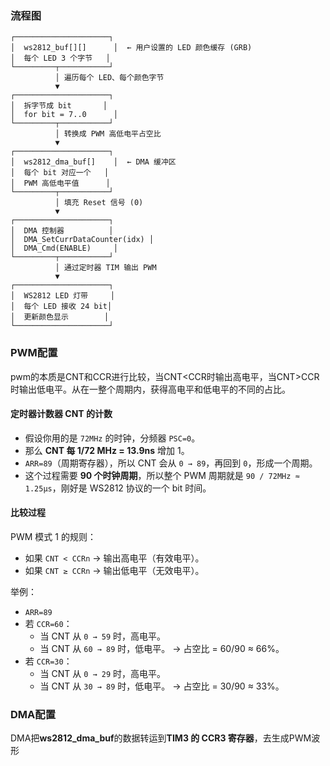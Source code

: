 ### 流程图

```
┌─────────────────────┐
│  ws2812_buf[][]      │  ← 用户设置的 LED 颜色缓存 (GRB)
│  每个 LED 3 个字节   │
└─────────┬───────────┘
          │ 遍历每个 LED、每个颜色字节
          ▼
┌─────────────────────┐
│  拆字节成 bit       │
│  for bit = 7..0      │
└─────────┬───────────┘
          │ 转换成 PWM 高低电平占空比
          ▼
┌─────────────────────┐
│  ws2812_dma_buf[]    │  ← DMA 缓冲区
│  每个 bit 对应一个   │
│  PWM 高低电平值      │
└─────────┬───────────┘
          │ 填充 Reset 信号 (0)
          ▼
┌─────────────────────┐
│  DMA 控制器          │
│  DMA_SetCurrDataCounter(idx) │
│  DMA_Cmd(ENABLE)     │
└─────────┬───────────┘
          │ 通过定时器 TIM 输出 PWM
          ▼
┌─────────────────────┐
│  WS2812 LED 灯带     │
│  每个 LED 接收 24 bit│
│  更新颜色显示        │
└─────────────────────┘

```

### PWM配置

pwm的本质是CNT和CCR进行比较，当CNT<CCR时输出高电平，当CNT>CCR时输出低电平。从在一整个周期内，获得高电平和低电平的不同的占比。

#### 定时器计数器 CNT 的计数

- 假设你用的是 `72MHz` 的时钟，分频器 `PSC=0`。
- 那么 **CNT 每 1/72 MHz = 13.9ns** 增加 1。
- `ARR=89`（周期寄存器），所以 CNT 会从 `0 → 89`，再回到 `0`，形成一个周期。
- 这个过程需要 **90 个时钟周期**，所以整个 PWM 周期就是 `90 / 72MHz ≈ 1.25µs`，刚好是 WS2812 协议的一个 bit 时间。

#### 比较过程

PWM 模式 1 的规则：

- 如果 `CNT < CCRn` → 输出高电平（有效电平）。
- 如果 `CNT ≥ CCRn` → 输出低电平（无效电平）。

举例：

- `ARR=89`
- 若 `CCR=60`：
  - 当 CNT 从 `0 → 59` 时，高电平。
  - 当 CNT 从 `60 → 89` 时，低电平。
     → 占空比 = 60/90 ≈ 66%。
- 若 `CCR=30`：
  - 当 CNT 从 `0 → 29` 时，高电平。
  - 当 CNT 从 `30 → 89` 时，低电平。
     → 占空比 = 30/90 ≈ 33%。

### DMA配置

DMA把**ws2812_dma_buf**的数据转运到**TIM3 的 CCR3 寄存器**，去生成PWM波形